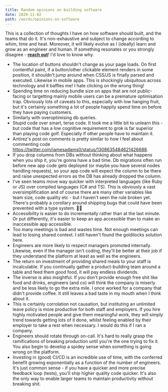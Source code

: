 ```yaml
---
title: Random opinions on building software
date: 2020-11-02
path: /words/opinions-on-software
---
```


This is a collection of thoughts I have on how software should built, and the teams that do it. It's non-exhaustive and subject to change according to whim, time and heat. Moreover, it will likely evolve as I (ideally) learn and grow as an engineer and human. If something resonates or you strongly disagree - [**reach out**](https://twitter.com/@jamesadams0)! I'd love to know why.


- The location of buttons shouldn't change as your page loads. On first contentful paint, if a button/other clickable element renders in some position, it shouldn't jump around when CSS/JS is finally parsed and executed. Likewise in mobile apps. This is shockingly ubiquitous across technology and it baffles me! I hate clicking on the wrong thing!
- Spending time on reducing bundle size on apps that are not public-facing or targetting mainly mobile users can be a premature optimisation trap. Obviously lots of caveats to this, especially with low hanging fruit, but it's certainly something a lot of people happily spend time on before they have paying customers.
- Similarly with overoptimising db queries.
- Stupid code over smart, terse code. It took me a little bit to unlearn this - but code that has a low cognitive requirement to grok is far superior than playing code golf. Especially if other people have to maintain it.
- Antirez's post on comments is pretty similar to how I feel about commenting code https://twitter.com/jamesadams0/status/1308635484621426688.
- If you drop columns from DBs without thinking about what happens when you ship it, you're gonna have a bad time. Db migrations often run before new app code gets deployed (or maybe you have several nodes handling requests), so your app code will expect the column to be there and raise unexpected errors as the DB has already dropped the column.
- I've seen teams move way quicker with interpreted languages (like Ruby or JS) over compiled languages (C# and TS). This is obviously a vast oversimplification and of course there are many other variables like team size, code quality etc - but I haven't seen the rule broken yet. There's probably a corollary around shipping bugs that could have been prevented with a type system. 🤷‍♀️
- Accessibility is easier to do incrementally rather than at the last minute. Or put differently, it's easier to keep an app accessible than to make an inaccessible app accessible.
- Too many meetings is bad and wastes time. Not enough meetings can lead to losing shared context. I still haven't found the goldilocks solution here.
- Engineers are more likely to respect managers promoted internally. Likewise, even if the manager isn't coding, they'll be better at their job if they understand the platform at least as well as the engineers.
- The return on investment of providing shared meals to your staff is incalculable. If you continually gather a product-building team around a table and feed them good food, it will pay endless dividends.
- The inverse is also insightful. If you don't provide enough free shit like food and drinks, engineers (and co) will think the company is miserly and be less likely to go the extra mile. I once worked for a company that didn't provide coffee. It still leaves a bad taste in my mouth when I think about it.
- This is certainly corrolation not causation, but instituting an unlimited leave policy is more productive for both staff and employers. If you hire highly motivated people and give them meaningful work, they will simply trend towards getting lots of it done, whilst feeling enabled by their employer to take a rest when necessary. I would do this if I ran a company.
- Engineers should rotate through on-call. It's hard to really grasp the ramifications of breaking production until you're the one trying to fix it. You also begin to develop a spidey sense when something is going wrong on the platform.
- Investing in (good) CI/CD is an incredible use of time, with the conferred benefit growing exponentially as a function of the number of engineers. It's just common sense - if you have a quicker and more precise feedback loop (tests), you'll ship higher quality code quicker. It's also the only way to enable larger teams to maintain productivity without breaking shit.
